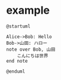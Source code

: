 # example

```plantuml
@startuml

Alice->Bob: Hello
Bob->山田: ハロー
note over Bob, 山田
    こんにちは世界
end note

@enduml
```
